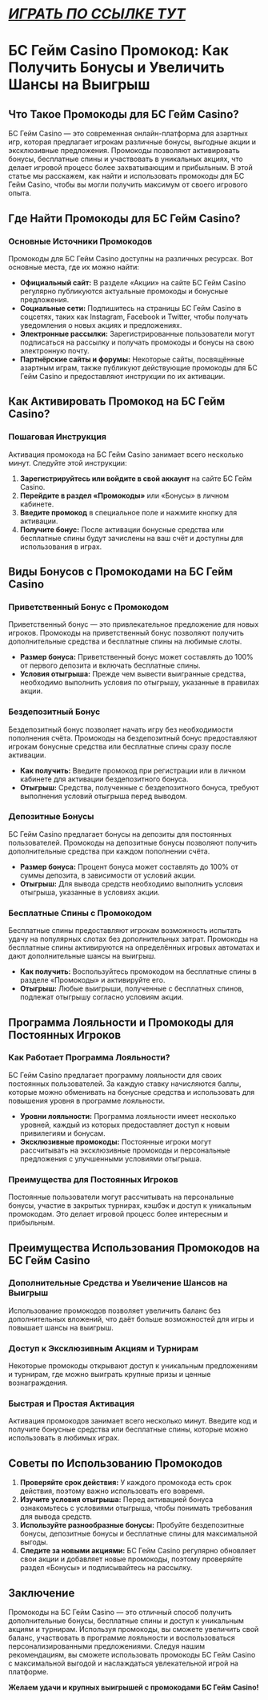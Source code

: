 # [***<u>ИГРАТЬ ПО ССЫЛКЕ ТУТ</u>***](https://partnerbcgame.com/d9b112f90)

# БС Гейм Casino Промокод: Как Получить Бонусы и Увеличить Шансы на Выигрыш

## Что Такое Промокоды для БС Гейм Casino?

БС Гейм Casino — это современная онлайн-платформа для азартных игр, которая предлагает игрокам различные бонусы, выгодные акции и эксклюзивные предложения. Промокоды позволяют активировать бонусы, бесплатные спины и участвовать в уникальных акциях, что делает игровой процесс более захватывающим и прибыльным. В этой статье мы расскажем, как найти и использовать промокоды для БС Гейм Casino, чтобы вы могли получить максимум от своего игрового опыта.

## Где Найти Промокоды для БС Гейм Casino?

### Основные Источники Промокодов

Промокоды для БС Гейм Casino доступны на различных ресурсах. Вот основные места, где их можно найти:

* **Официальный сайт:** В разделе «Акции» на сайте БС Гейм Casino регулярно публикуются актуальные промокоды и бонусные предложения.
* **Социальные сети:** Подпишитесь на страницы БС Гейм Casino в соцсетях, таких как Instagram, Facebook и Twitter, чтобы получать уведомления о новых акциях и предложениях.
* **Электронные рассылки:** Зарегистрированные пользователи могут подписаться на рассылку и получать промокоды и бонусы на свою электронную почту.
* **Партнёрские сайты и форумы:** Некоторые сайты, посвящённые азартным играм, также публикуют действующие промокоды для БС Гейм Casino и предоставляют инструкции по их активации.

## Как Активировать Промокод на БС Гейм Casino?

### Пошаговая Инструкция

Активация промокода на БС Гейм Casino занимает всего несколько минут. Следуйте этой инструкции:

1. **Зарегистрируйтесь или войдите в свой аккаунт** на сайте БС Гейм Casino.
2. **Перейдите в раздел «Промокоды»** или «Бонусы» в личном кабинете.
3. **Введите промокод** в специальное поле и нажмите кнопку для активации.
4. **Получите бонус:** После активации бонусные средства или бесплатные спины будут зачислены на ваш счёт и доступны для использования в играх.

## Виды Бонусов с Промокодами на БС Гейм Casino

### Приветственный Бонус с Промокодом

Приветственный бонус — это привлекательное предложение для новых игроков. Промокоды на приветственный бонус позволяют получить дополнительные средства и бесплатные спины на любимые слоты.

* **Размер бонуса:** Приветственный бонус может составлять до 100% от первого депозита и включать бесплатные спины.
* **Условия отыгрыша:** Прежде чем вывести выигранные средства, необходимо выполнить условия по отыгрышу, указанные в правилах акции.

### Бездепозитный Бонус

Бездепозитный бонус позволяет начать игру без необходимости пополнения счёта. Промокоды на бездепозитный бонус предоставляют игрокам бонусные средства или бесплатные спины сразу после активации.

* **Как получить:** Введите промокод при регистрации или в личном кабинете для активации бездепозитного бонуса.
* **Отыгрыш:** Средства, полученные с бездепозитного бонуса, требуют выполнения условий отыгрыша перед выводом.

### Депозитные Бонусы

БС Гейм Casino предлагает бонусы на депозиты для постоянных пользователей. Промокоды на депозитные бонусы позволяют получить дополнительные средства при каждом пополнении счёта.

* **Размер бонуса:** Процент бонуса может составлять до 100% от суммы депозита, в зависимости от условий акции.
* **Отыгрыш:** Для вывода средств необходимо выполнить условия отыгрыша, указанные в условиях акции.

### Бесплатные Спины с Промокодом

Бесплатные спины предоставляют игрокам возможность испытать удачу на популярных слотах без дополнительных затрат. Промокоды на бесплатные спины активируются на определённых игровых автоматах и дают дополнительные шансы на выигрыш.

* **Как получить:** Воспользуйтесь промокодом на бесплатные спины в разделе «Промокоды» и активируйте его.
* **Отыгрыш:** Любые выигрыши, полученные с бесплатных спинов, подлежат отыгрышу согласно условиям акции.

## Программа Лояльности и Промокоды для Постоянных Игроков

### Как Работает Программа Лояльности?

БС Гейм Casino предлагает программу лояльности для своих постоянных пользователей. За каждую ставку начисляются баллы, которые можно обменивать на бонусные средства и использовать для повышения уровня в программе лояльности.

* **Уровни лояльности:** Программа лояльности имеет несколько уровней, каждый из которых предоставляет доступ к новым привилегиям и бонусам.
* **Эксклюзивные промокоды:** Постоянные игроки могут рассчитывать на эксклюзивные промокоды и персональные предложения с улучшенными условиями отыгрыша.

### Преимущества для Постоянных Игроков

Постоянные пользователи могут рассчитывать на персональные бонусы, участие в закрытых турнирах, кэшбэк и доступ к уникальным промокодам. Это делает игровой процесс более интересным и прибыльным.

## Преимущества Использования Промокодов на БС Гейм Casino

### Дополнительные Средства и Увеличение Шансов на Выигрыш

Использование промокодов позволяет увеличить баланс без дополнительных вложений, что даёт больше возможностей для игры и повышает шансы на выигрыш.

### Доступ к Эксклюзивным Акциям и Турнирам

Некоторые промокоды открывают доступ к уникальным предложениям и турнирам, где можно выиграть крупные призы и ценные вознаграждения.

### Быстрая и Простая Активация

Активация промокодов занимает всего несколько минут. Введите код и получите бонусные средства или бесплатные спины, которые можно использовать в любимых играх.

## Советы по Использованию Промокодов

1. **Проверяйте срок действия:** У каждого промокода есть срок действия, поэтому важно использовать его вовремя.
2. **Изучите условия отыгрыша:** Перед активацией бонуса ознакомьтесь с условиями отыгрыша, чтобы понимать требования для вывода средств.
3. **Используйте разнообразные бонусы:** Пробуйте бездепозитные бонусы, депозитные бонусы и бесплатные спины для максимальной выгоды.
4. **Следите за новыми акциями:** БС Гейм Casino регулярно обновляет свои акции и добавляет новые промокоды, поэтому проверяйте раздел «Бонусы» и подписывайтесь на рассылку.

## Заключение

Промокоды на БС Гейм Casino — это отличный способ получить дополнительные бонусы, бесплатные спины и доступ к уникальным акциям и турнирам. Используя промокоды, вы сможете увеличить свой баланс, участвовать в программе лояльности и воспользоваться персонализированными предложениями. Следуя нашим рекомендациям, вы сможете использовать промокоды БС Гейм Casino с максимальной выгодой и наслаждаться увлекательной игрой на платформе.

**Желаем удачи и крупных выигрышей с промокодами БС Гейм Casino!**
